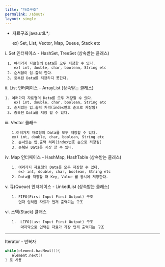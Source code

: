 ```yaml
---
title: "자료구조"
permalink: /about/
layout: single
---
```

* 자료구조
   java.util.*;

   ex) Set, List, Vector, Map, Queue, Stack etc


i. Set 인터페이스 - HashSet, TreeSet (상속받는 클래스)
  ```
   1. 여러가지 자료형의 Data를 모두 저장할 수 있다.
      ex) int, double, char, boolean, String etc
   2. 순서없이 입.출력 한다.
   3. 중복된 Data를 저장하지 못한다.
```

ii. List 인터페이스 - ArrayList (상속받는 클래스)
  ```
  1. 여러가지 자료형의 Data를 모두 저장할 수 있다.  
      ex) int, double, char, boolean, String etc  
   2. 순서있는 입.출력 처리(index번호 순으로 저장됨)  
   3. 중복된 Data를 저장 할 수 있다.  
```

iii. Vector 클래스
```
   1.여러가지 자료형의 Data를 모두 저장할 수 있다.
   ex) int, double, char, boolean, String etc
   2. 순서있는 입.출력 처리(index번호 순으로 저장됨)
   3. 중복된 Data를 저장 할 수 있다.
```

iv. Map 인터페이스  - HashMap, HashTable (상속받는 클래스)
```
   1. 여러가지 자료형의 Data를 모두 저장할 수 있다.
      ex) int, double, char, boolean, String etc
   2. Data를 저장할 때 Key, Value 를 동시에 저장한다.
```

v. 큐(Queue) 인터페이스 - LinkedList (상속받는 클래스)
```
   1. FIFO(First Input First Output) 구조
      먼저 입력된 자료가 먼저 출력되는 구조
```


vi. 스택(Stack) 클래스
```
   1.  LIFO(Last Input First Output) 구조
       마지막으로 입력된 자료가 가장 먼저 출력되는 구조
```

----------
Iterator - 반복자
```cpp
while(element.hasNext()){
   element.next()
} 로 사용
```

